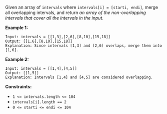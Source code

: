 Given an array of `intervals` where `intervals[i] = [starti, endi]`, merge all
overlapping intervals, and return _an array of the non-overlapping intervals
that cover all the intervals in the input_.



**Example 1:**

    
    
    Input: intervals = [[1,3],[2,6],[8,10],[15,18]]
    Output: [[1,6],[8,10],[15,18]]
    Explanation: Since intervals [1,3] and [2,6] overlaps, merge them into [1,6].
    

**Example 2:**

    
    
    Input: intervals = [[1,4],[4,5]]
    Output: [[1,5]]
    Explanation: Intervals [1,4] and [4,5] are considered overlapping.
    



**Constraints:**

  * `1 <= intervals.length <= 104`
  * `intervals[i].length == 2`
  * `0 <= starti <= endi <= 104`

